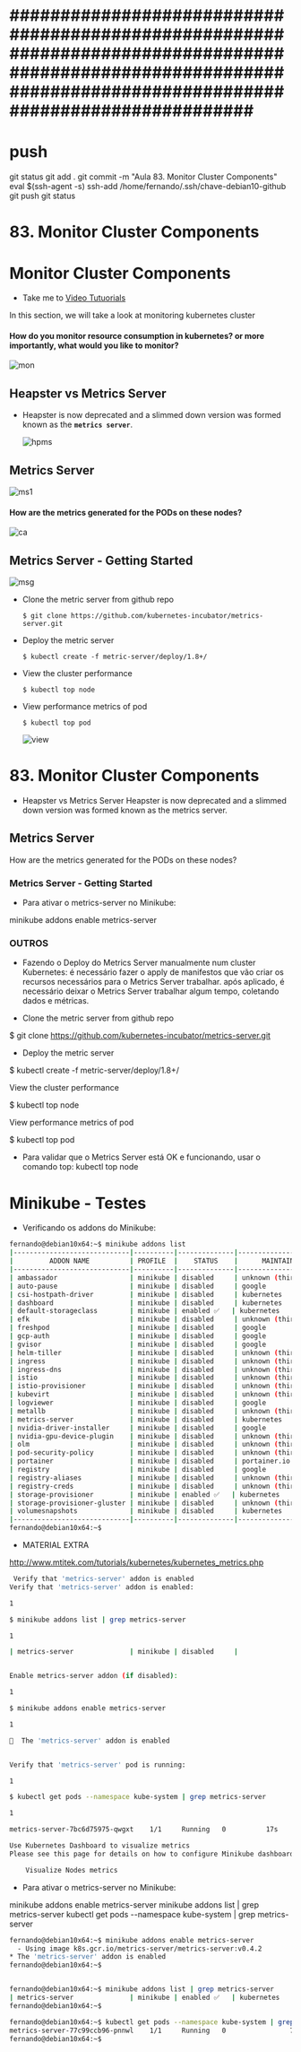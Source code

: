 
# ############################################################################################################################################################### ##############################################################################################################################################################
# ##############################################################################################################################################################
# ##############################################################################################################################################################
# push

git status
git add .
git commit -m "Aula 83. Monitor Cluster Components"
eval $(ssh-agent -s)
ssh-add /home/fernando/.ssh/chave-debian10-github
git push
git status




# ##############################################################################################################################################################
#  83. Monitor Cluster Components


# Monitor Cluster Components
  - Take me to [Video Tutuorials](https://kodekloud.com/topic/monitor-cluster-components/)
  
In this section, we will take a look at monitoring kubernetes cluster

#### How do you monitor resource consumption in kubernetes? or more importantly, what would you like to monitor?
  ![mon](../../images/mon.PNG)
 
## Heapster vs Metrics Server
- Heapster is now deprecated and a slimmed down version was formed known as the **`metrics server`**.

  ![hpms](../../images/hpms.PNG)
  
## Metrics Server

  ![ms1](../../images/ms1.PNG)

#### How are the metrics generated for the PODs on these nodes?

  ![ca](../../images/ca.PNG)
  
## Metrics Server - Getting Started

  ![msg](../../images/msg.PNG)
  
- Clone the metric server from github repo
  ```
  $ git clone https://github.com/kubernetes-incubator/metrics-server.git
  ```
- Deploy the metric server
  ```
  $ kubectl create -f metric-server/deploy/1.8+/
  ```
  
- View the cluster performance
  ```
  $ kubectl top node
  ```
- View performance metrics of pod
  ```
  $ kubectl top pod
  ```
  
  ![view](../../images/view.PNG)
  
  







# ##############################################################################################################################################################
#  83. Monitor Cluster Components

- Heapster vs Metrics Server
    Heapster is now deprecated and a slimmed down version was formed known as the metrics server.


## Metrics Server

How are the metrics generated for the PODs on these nodes?


### Metrics Server - Getting Started

- Para ativar o metrics-server no Minikube:

minikube addons enable metrics-server


### OUTROS 

- Fazendo o Deploy do Metrics Server manualmente num cluster Kubernetes:
é necessário fazer o apply de manifestos que vão criar os recursos necessários para o Metrics Server trabalhar.
após aplicado, é necessário deixar o Metrics Server trabalhar algum tempo, coletando dados e métricas.

- Clone the metric server from github repo

$ git clone https://github.com/kubernetes-incubator/metrics-server.git

- Deploy the metric server

$ kubectl create -f metric-server/deploy/1.8+/

View the cluster performance

$ kubectl top node

View performance metrics of pod

$ kubectl top pod



- Para validar que o Metrics Server está OK e funcionando, usar o comando top:
kubectl top node










# ##############################################################################################################################################################
# Minikube - Testes

- Verificando os addons do Minikube:

~~~~bash
fernando@debian10x64:~$ minikube addons list
|-----------------------------|----------|--------------|-----------------------|
|         ADDON NAME          | PROFILE  |    STATUS    |      MAINTAINER       |
|-----------------------------|----------|--------------|-----------------------|
| ambassador                  | minikube | disabled     | unknown (third-party) |
| auto-pause                  | minikube | disabled     | google                |
| csi-hostpath-driver         | minikube | disabled     | kubernetes            |
| dashboard                   | minikube | disabled     | kubernetes            |
| default-storageclass        | minikube | enabled ✅   | kubernetes            |
| efk                         | minikube | disabled     | unknown (third-party) |
| freshpod                    | minikube | disabled     | google                |
| gcp-auth                    | minikube | disabled     | google                |
| gvisor                      | minikube | disabled     | google                |
| helm-tiller                 | minikube | disabled     | unknown (third-party) |
| ingress                     | minikube | disabled     | unknown (third-party) |
| ingress-dns                 | minikube | disabled     | unknown (third-party) |
| istio                       | minikube | disabled     | unknown (third-party) |
| istio-provisioner           | minikube | disabled     | unknown (third-party) |
| kubevirt                    | minikube | disabled     | unknown (third-party) |
| logviewer                   | minikube | disabled     | google                |
| metallb                     | minikube | disabled     | unknown (third-party) |
| metrics-server              | minikube | disabled     | kubernetes            |
| nvidia-driver-installer     | minikube | disabled     | google                |
| nvidia-gpu-device-plugin    | minikube | disabled     | unknown (third-party) |
| olm                         | minikube | disabled     | unknown (third-party) |
| pod-security-policy         | minikube | disabled     | unknown (third-party) |
| portainer                   | minikube | disabled     | portainer.io          |
| registry                    | minikube | disabled     | google                |
| registry-aliases            | minikube | disabled     | unknown (third-party) |
| registry-creds              | minikube | disabled     | unknown (third-party) |
| storage-provisioner         | minikube | enabled ✅   | kubernetes            |
| storage-provisioner-gluster | minikube | disabled     | unknown (third-party) |
| volumesnapshots             | minikube | disabled     | kubernetes            |
|-----------------------------|----------|--------------|-----------------------|
fernando@debian10x64:~$
~~~~






- MATERIAL EXTRA

<http://www.mtitek.com/tutorials/kubernetes/kubernetes_metrics.php>

~~~~bash
 Verify that 'metrics-server' addon is enabled
Verify that 'metrics-server' addon is enabled:

1

$ minikube addons list | grep metrics-server

1

| metrics-server              | minikube | disabled     |


Enable metrics-server addon (if disabled):

1

$ minikube addons enable metrics-server

1

🌟  The 'metrics-server' addon is enabled


Verify that 'metrics-server' pod is running:

1

$ kubectl get pods --namespace kube-system | grep metrics-server

1

metrics-server-7bc6d75975-qwgxt    1/1     Running   0          17s

Use Kubernetes Dashboard to visualize metrics
Please see this page for details on how to configure Minikube dashboard: MiniKube dashboard

    Visualize Nodes metrics

~~~~






- Para ativar o metrics-server no Minikube:

minikube addons enable metrics-server
minikube addons list | grep metrics-server
kubectl get pods --namespace kube-system | grep metrics-server

~~~~bash
fernando@debian10x64:~$ minikube addons enable metrics-server
  - Using image k8s.gcr.io/metrics-server/metrics-server:v0.4.2
* The 'metrics-server' addon is enabled
fernando@debian10x64:~$


fernando@debian10x64:~$ minikube addons list | grep metrics-server
| metrics-server              | minikube | enabled ✅   | kubernetes            |
fernando@debian10x64:~$

fernando@debian10x64:~$ kubectl get pods --namespace kube-system | grep metrics-server
metrics-server-77c99ccb96-pnnwl    1/1     Running   0                78s
fernando@debian10x64:~$

~~~~


